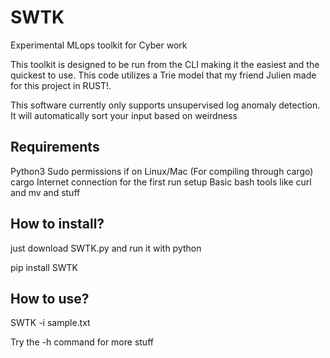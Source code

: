# SWTK
Experimental MLops toolkit for Cyber work

This toolkit is designed to be run from the CLI making it the easiest and the quickest to use. This code utilizes a Trie model that my friend Julien made for this project in RUST!.

This software currently only supports unsupervised log anomaly detection.
It will automatically sort your input based on weirdness
## Requirements
Python3
Sudo permissions if on Linux/Mac (For compiling through cargo)
cargo
Internet connection for the first run setup
Basic bash tools like curl and mv and stuff

## How to install?

just download SWTK.py and run it with python

pip install SWTK

## How to use?

SWTK -i sample.txt

Try the -h command for more stuff

